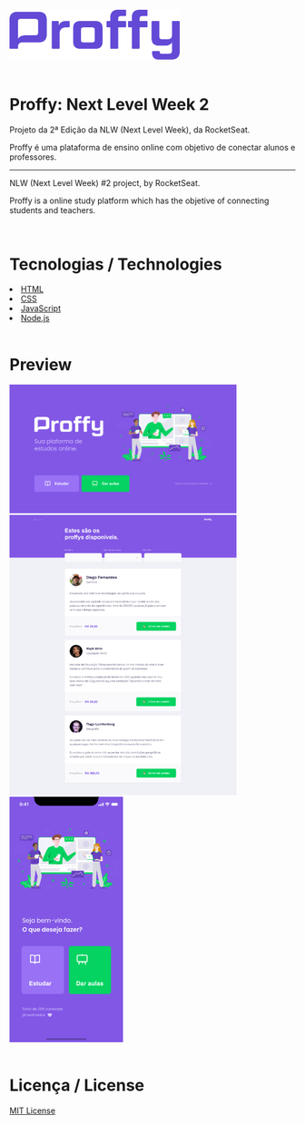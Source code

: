 <img style="max-width: 300px; padding: 20px 0; margin: 0px auto" src="./public/images/logo-purple.png">

<h1 style="font: 50px">Proffy: Next Level Week 2 </h1>

<p>Projeto da 2ª Edição da NLW (Next Level Week), da RocketSeat.</p>

<p>Proffy é uma plataforma de ensino online com objetivo de conectar alunos e professores.

<hr>

<p>NLW (Next Level Week) #2 project, by RocketSeat.</p>

<p>Proffy is a online study platform which has the objetive of connecting students and teachers.</p>

<br>

<h1 style="font: 50px">Tecnologias / Technologies</h1>

<li>
    <a href="https://developer.mozilla.org/pt-BR/docs/Web/HTML">HTML</a>
</li>
<li>
    <a href="https://developer.mozilla.org/pt-BR/docs/Web/CSS">CSS</a>
</li>
<li>
    <a href="https://www.javascript.com/">JavaScript</a>
</li>
<li>
    <a href="https://nodejs.org/en/download/">Node.js</a>
</li>

<br>

<h1 style="font: 50px">Preview</h1>

<img style="max-width: 400px;" src="./public/images/proffy-preview-web-home.png">
<img style="max-width: 400px;" src="./public/images/proffy-preview-web-study.png">
<br>
<img style="max-width: 200px;" src="./public/images/proffy-preview-mobile-home.png">
<br>

<br>
<h1 style="font: 50px">Licença / License</h1>

<a href="https://opensource.org/licenses/MIT">MIT License</a>